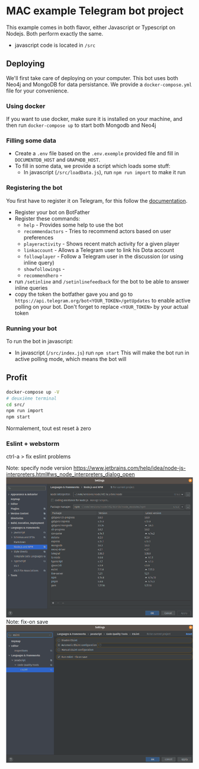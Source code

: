 # MAC example Telegram bot project

This example comes in both flavor, either Javascript or Typescript on Nodejs. Both perform exactly the same.
- javascript code is located in `/src`

## Deploying
We'll first take care of deploying on your computer. This bot uses both Neo4j and MongoDB for data persistance. We provide
a `docker-compose.yml` file for your convenience.

### Using docker
If you want to use docker, make sure it is installed on your machine, and then run `docker-compose up` to start both Mongodb and Neo4j

### Filling some data
- Create a `.env` file based on the `.env.exemple` provided file and fill in `DOCUMENTDB_HOST` and `GRAPHDB_HOST`.
- To fill in some data, we provide a script which loads some stuff:
  - In javascript (`/src/loadData.js`), run `npm run import` to make it run

### Registering the bot
You first have to register it on Telegram, for this follow the [documentation](https://core.telegram.org/bots).
- Register your bot on BotFather
- Register these commands:
  - `help` - Provides some help to use the bot
  - `recommendactors` - Tries to recommend actors based on user preferences
  - `playeractivity` - Shows recent match activity for a given player
  - `linkaccount` - Allows a Telegram user to link his Dota account
  - `followplayer` - Follow a Telegram user in the discussion (or using inline query)
  - `showfollowings` -
  - `recommendhero` - 
- run `/setinline` and `/setinlinefeedback` for the bot to be able to answer inline queries
- copy the token the botfather gave you and go to `https://api.telegram.org/bot<YOUR_TOKEN>/getUpdates`
  to enable active polling on your bot. Don't forget to replace `<YOUR_TOKEN>` by your actual token
 
### Running your bot
To run the bot in javascript:
- In javascript (`/src/index.js`) run `npm start`
This will make the bot run in active polling mode, which means the bot will 

## Profit
```bash
docker-compose up -V
# deuxième terminal
cd src/
npm run import
npm start
```
Normalement, tout est reset à zero
### Eslint + webstorm
ctrl-a > fix eslint problems

Note: specify node version https://www.jetbrains.com/help/idea/node-js-interpreters.html#ws_node_interpreters_dialog_open
![img.png](img.png)
Note: fix-on save
![img_1.png](img_1.png)
